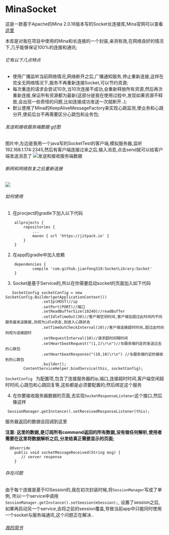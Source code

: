 # MinaSocket
 这是一款基于Apache的Mina 2.0.16版本写的Socket长连接库,Mina官网可以查看[这里](http://mina.apache.org/)
 
 本库是对我在项目中使用的Mina和长连接的一个封装,亲测有效,在网络良好的情况下,几乎能够保证100%的连接和通讯;
 
 
###### 它有以下几点特点
* 使用广播监听当前网络情况,网络断开之后,广播通知服务,停止重新连接,这样在完全无网络情况下,服务不再重新连接Socket,可以节约资源;
* 每次重连的请求会尝试10次,当10次连接不成功,会重新释放所有资源,然后再次重新连接,保证所有资源都为最新(这部分是我在使用过程中,发现如果资源不释放,会出现一些奇怪的问题,比如连接成功发送一次就断开..);
* 默认使用了Mina的KeepAliveMessageFactory来实现心跳监测,使业务和心跳分开,使前后台不再需要区分心跳包和业务包;

###### 发送和接收服务端数据 gif图
 图片中,左边是我用一个java写的SocketTest的客户端,模拟服务器,监听192.168.1.174:2345,然后有客户端连接过来之后,输入消息,点击send就可以给客户端发送消息了
![发送和接收服务端数据](https://github.com/jianfeng318/MinaSocket/blob/master/picture/socket.gif)

###### 断网和网络恢复之后重新连接
![](https://github.com/jianfeng318/MinaSocket/blob/master/picture/socket_connect6.gif)

###### 如何使用

1. 在procject的gradle下加入以下代码
```
	allprojects {
		repositories {
			...
			maven { url 'https://jitpack.io' }
		}
	}
```

2. 在app的gradle中加入依赖
```
	dependencies {
	        compile 'com.github.jianfeng318:SocketLibrary:Socket'
	}
```
3. Socket是基于Service的,所以在你需要启动socket的页面加入如下代码
```
   SocketConfig socketConfig = new SocketConfig.Builder(getApplicationContext())
                .setIp(HOST)//ip
                .setPort(PORT)//端口
                .setReadBufferSize(10240)//readBuffer
                .setIdleTimeOut(30)//客户端空闲时间,客户端在超过此时间内不向服务器发送数据,则视为idle状态,则进入心跳状态
                .setTimeOutCheckInterval(10)//客户端连接超时时间,超过此时间则视为连接超时
                .setRequestInterval(10)//请求超时间隔时间
                .setHeartbeatRequest("(1,1)\r\n")//与服务端约定的发送过去的心跳包
                .setHeartbeatResponse("(10,10)\r\n") //与服务端约定的接收到的心跳包
                .builder();
        ContentServiceHelper.bindService(this, socketConfig);
```
`SocketConfig ` 为配置项,包含了连接服务器的ip,端口,连接超时时间,客户端空闲超时时间,心跳包和心跳回复等,这些都是必须要配置的;然后绑定这个服务

4. 在你要接收服务器数据的页面,去实现`SocketResponseListener`这个接口,然后像这样
```
 SessionManager.getInstance().setReceivedResponseListener(this);
```

服务器返回的数据会回调到这里

**注意: 这里的数据,是订阅所有commond返回的所有数据,没有做任何解析,使用者需要在这里将数据解析之后,分发给真正需要显示的页面;**

```
  @Override
    public void socketMessageReceived(String msg) {
       // server response
    }
```

###### 存在问题
由于每个连接是基于IOSession的,我在初次封装时候,将`SessionManager`写成了单例,
所以一个service中调用`SessionManager.getInstance().setSeesion(mSession);`,
设置了session之后,如果再启动另一个service,会将之前的session覆盖,导致当前app中只能同时使用一个socket与服务端通讯,这个问题正在解决..

###### [我的简书](http://www.jianshu.com/u/0b440912217a)
